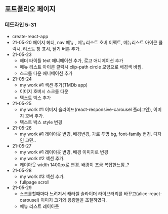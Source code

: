 ## 포트폴리오 페이지
### 데드라인 5-31
- create-react-app
- 21-05-20 페이지 헤더, nav 메뉴 , 메뉴리스트 호버 이펙트, 메뉴리스트 아이콘 클릭시, 리스트 창 표시, 닫기 버튼 추가.
- 21-05-23 
    - 헤더 타이틀 text 애니메이션 추가, 로고 애니메이션 추가
    - 메뉴 리스트 아이콘 클릭시 clip-path circle 모양으로 배경색 바뀜.
    - 스크롤 다운 애니메이션 추가
- 21-05-24
    - my work #1 섹션 추가(TMDb app)
    - 이미지 호버시 스크롤 다운
    - 텍스트 박스 추가
- 21-05-25
    - my work #1 이미지 슬라이드(react-responsive-carousel 플러그인), 이미지 호버 추가.
    - 텍스트 박스 style 변경
- 21-05-26
    - my work #1 레이아웃 변경, 배경변경, 가로 투명 bg, font-family 변경. 디자인 고민..
- 21-05-27
    - my work #1 레이아웃 변경, 배경 이미지로 변경
    - my work #2 섹션 추가.
    - 레이아웃 width 1400px로 변경. 배경이 조금 복잡한느낌..?
- 21-05-28
    - my work #3 섹션 추가.
    - fullpage scroll 
- 21-05-29
    - 스크롤할때마다 느려져서 캐러셀 슬라이더 라이브러리를 바꾸고(alice-react-carousel) 이미지 크기와 용량들을 조절하였다.
    - 메뉴 리스트 레이아웃 

